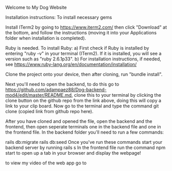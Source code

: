 Welcome to My Dog Website

Installation instructions: To install necessary gems

Install ITerm2 by going to https://www.iterm2.com/ then click "Download" at the bottom, and follow the instructions (moving it into your Applications folder when installation is completed).

Ruby is needed. To install Ruby: a) First check if Ruby is installed by entering "ruby -v" in your terminal (ITerm2). If it is installed, you will see a version such as "ruby 2.6.1p33". b) For installation instructions, if needed, see https://www.ruby-lang.org/en/documentation/installation/

Clone the project onto your device, then after cloning, run "bundle install".

Next you'll need to open the backend, to do this go to https://github.com/adampaez88/Dog-backend-mod4/edit/master/README.md, clone this to your terminal by clicking the clone button on the github repo from the link above, doing this will copy a link to your clip board. Now go to the terminal and type the command git clone (copied link from github repo here).

After you have cloned and opened the file, open the backend and the frontend, then open seperate terminals one in the backend file and one in the frontend file. In the backend folder you'll need to run a few commands:

rails db:migrate rails db:seed Once you've run these commands start your backend server by running rails s In the frontend file run the command npm start to open up a tab in your browser and display the webpage!

to view my video of the web app go to 
